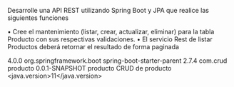 Desarrolle una API REST utilizando Spring Boot y JPA que realice las siguientes funciones

• Cree el mantenimiento (listar, crear, actualizar, eliminar) para la tabla Producto con
sus respectivas validaciones.
• El servicio Rest de listar Productos deberá retornar el resultado de forma paginada



<?xml version="1.0" encoding="UTF-8"?>
<project xmlns="http://maven.apache.org/POM/4.0.0" xmlns:xsi="http://www.w3.org/2001/XMLSchema-instance"
	xsi:schemaLocation="http://maven.apache.org/POM/4.0.0 https://maven.apache.org/xsd/maven-4.0.0.xsd">
	<modelVersion>4.0.0</modelVersion>
	<parent>
		<groupId>org.springframework.boot</groupId>
		<artifactId>spring-boot-starter-parent</artifactId>
		<version>2.7.4</version>
		<relativePath/> <!-- lookup parent from repository -->
	</parent>
	<groupId>com.crud</groupId>
	<artifactId>producto</artifactId>
	<version>0.0.1-SNAPSHOT</version>
	<name>producto</name>
	<description>CRUD de producto</description>
	<properties>
		<java.version>11</java.version>
	</properties>

</project>
